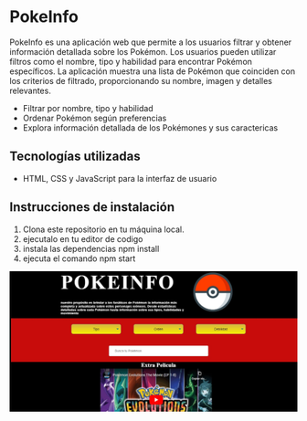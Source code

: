 # PokeInfo
PokeInfo es una aplicación web que permite a los usuarios filtrar y obtener información detallada sobre los Pokémon. Los usuarios pueden utilizar filtros como el nombre, tipo y habilidad para encontrar Pokémon específicos. La aplicación muestra una lista de Pokémon que coinciden con los criterios de filtrado, proporcionando su nombre, imagen y detalles relevantes. 
- Filtrar por nombre, tipo y habilidad
- Ordenar Pokémon según preferencias
- Explora información detallada de los Pokémones y sus caractericas


## Tecnologías utilizadas
- HTML, CSS y JavaScript para la interfaz de usuario

## Instrucciones de instalación
1. Clona este repositorio en tu máquina local.
2. ejecutalo en tu editor de codigo 
3. instala las dependencias npm install
4. ejecuta  el comando npm start 


![Likeme-Dogs](https://github.com/fagust1992/PokeInfo/blob/master/src/img/poke-info.jpg?raw=true?raw=true")

